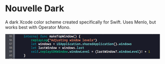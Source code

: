 # Nouvelle Dark
A dark Xcode color scheme created specifically for Swift. Uses Menlo, but works best with Operator Mono.

![alt tag](https://raw.githubusercontent.com/BeauNouvelle/NouvelleDark/master/example.png)
